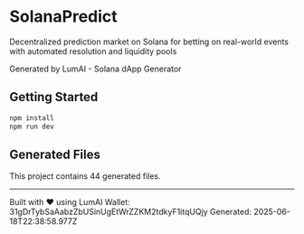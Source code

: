 # SolanaPredict

Decentralized prediction market on Solana for betting on real-world events with automated resolution and liquidity pools

Generated by LumAI - Solana dApp Generator

## Getting Started

```bash
npm install
npm run dev
```

## Generated Files

This project contains 44 generated files.

---

Built with ❤️ using LumAI
Wallet: 31gDrTybSaAabzZbUSinUgEtWrZZKM2tdkyF1itqUQjy
Generated: 2025-06-18T22:38:58.977Z
